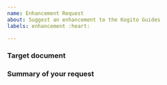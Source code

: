 ```yaml
---
name: Enhancement Request
about: Suggest an enhancement to the Kogito Guides
labels: enhancement :heart:

---
```


<!-- 
If you see a typo, spelling error, or formatting issue in our docs, 
please open a PR directly.
-->

### Target document
<!-- Please link the document you want to enhance. Leave it in blank if it's a new document -->

### Summary of your request

<!-- Give us a brief description of your request, specially if you're having a hard time figuring out how to use a specific feature -->
